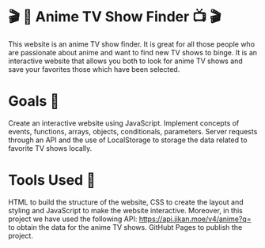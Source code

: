 # 🎬 🍿 Anime TV Show Finder 📺 🎬

This website is an anime TV show finder. It is great for all those people who are passionate about anime and want to find new TV shows to binge. It is an interactive website that allows you both to look for anime TV shows and save your favorites those which have been selected. 

# Goals 🚀
Create an interactive website using JavaScript.
Implement concepts of events, functions, arrays, objects, conditionals, parameters. 
Server requests through an API and the use of LocalStorage to storage the data related to favorite TV shows locally. 

# Tools Used 🔨
HTML to build the structure of the website, CSS to create the layout and styling and JavaScript to make the website interactive. 
Moreover, in this project we have used the following API: https://api.jikan.moe/v4/anime?q= to obtain the data for the anime TV shows. 
GitHubt Pages to publish the project. 

